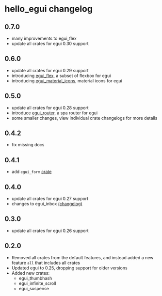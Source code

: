 # hello_egui changelog

## 0.7.0

- many improvements to egui_flex
- update all crates for egui 0.30 support

## 0.6.0

- update all crates for egui 0.29 support
- introducing [egui_flex](https://crates.io/crates/egui_flex), a subset of flexbox for egui
- introducing [egui_material_icons](https://crates.io/crates/egui_material_icons), material icons for egui

## 0.5.0

- update all crates for egui 0.28 support
- introduce [egui_router](https://crates.io/crates/egui_router), a spa router for egui
- some smaller changes, view individual crate changelogs for more details

## 0.4.2

- fix missing docs

## 0.4.1

- add `egui_form` [crate](https://crates.io/crates/egui_form)

## 0.4.0

- update all crates for egui 0.27 support
- changes to egui_inbox [(changelog)](./crates/egui_inbox/CHANGELOG.md)

## 0.3.0

- update all crates for egui 0.26 support

## 0.2.0

- Removed all crates from the default features, and instead added a new feature `all` that includes all crates
- Updated egui to 0.25, dropping support for older versions
- Added new crates:
    - egui_thumbhash
    - egui_infinite_scroll
    - egui_suspense
